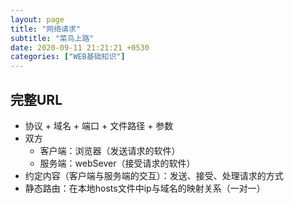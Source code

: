 ```yaml
---
layout: page
title: "网络请求"
subtitle: "菜鸟上路"
date: 2020-09-11 21:21:21 +0530
categories: ["WEB基础知识"]
---
```


## 完整URL

- 协议 + 域名 + 端口 + 文件路径 + 参数
- 双方
    - 客户端：浏览器（发送请求的软件）
    - 服务端：webSever（接受请求的软件）
- 约定内容（客户端与服务端的交互）：发送、接受、处理请求的方式
- 静态路由：在本地hosts文件中ip与域名的映射关系（一对一）